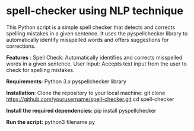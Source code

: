 # spell-checker using NLP technique

This Python script is a simple spell checker that detects and corrects spelling mistakes in a given sentence. It uses the pyspellchecker library to automatically identify misspelled words and offers suggestions for corrections.

**Features** : 
Spell Check: Automatically identifies and corrects misspelled words in a given sentence.
User Input: Accepts text input from the user to check for spelling mistakes.

**Requirements**:
Python 3.x
pyspellchecker library

**Installation**:
Clone the repository to your local machine:
git clone https://github.com/yourusername/spell-checker.git
cd spell-checker

**Install the required dependencies:**
pip install pyspellchecker

**Run the script:**
python3 filename.py
